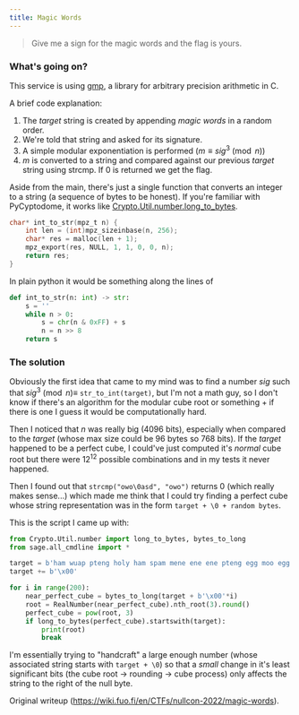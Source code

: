 ```yaml
---
title: Magic Words
---
```


> Give me a sign for the magic words and the flag is yours.

### What's going on?

This service is using [gmp](https://gmplib.org/), a library for arbitrary precision arithmetic in C.

A brief code explanation:

1. The _target_ string is created by appending _magic words_ in a random order.
2. We're told that string and asked for its signature.
3. A simple modular exponentiation is performed ($m \equiv sig^3 \pmod n$)
4. _m_ is converted to a string and compared against our previous _target_ string using strcmp. If 0 is returned we get the flag.

Aside from the main, there's just a single function that converts an integer to a string (a sequence of bytes to be honest).
If you're familiar with PyCyptodome, it works like [Crypto.Util.number.long_to_bytes](https://pycryptodome.readthedocs.io/en/latest/src/util/util.html#Crypto.Util.number.long_to_bytes).

```c
char* int_to_str(mpz_t n) {
	int len = (int)mpz_sizeinbase(n, 256);
	char* res = malloc(len + 1);
	mpz_export(res, NULL, 1, 1, 0, 0, n);
	return res;
}
```

In plain python it would be something along the lines of

```python
def int_to_str(n: int) -> str:
	s = ''
	while n > 0:
		s = chr(n & 0xFF) + s
		n = n >> 8
	return s
```

### The solution

Obviously the first idea that came to my mind was to find a number _sig_ such that $sig^3 \pmod{n} \equiv$ `str_to_int(target)`, but I'm not a math guy, so I don't know if there's an algorithm for the modular cube root or something + if there is one I guess it would be computationally hard.

Then I noticed that _n_ was really big (4096 bits), especially when compared to the _target_ (whose max size could be 96 bytes so 768 bits). If the _target_ happened to be a perfect cube, I could've just computed it's _normal_ cube root but there were $12^{12}$ possible combinations and in my tests it never happened.

Then I found out that `strcmp("owo\0asd", "owo")` returns 0 (which really makes sense...) which made me think that I could try finding a perfect cube whose string representation was in the form `target + \0 + random bytes`.

This is the script I came up with:

```python
from Crypto.Util.number import long_to_bytes, bytes_to_long
from sage.all_cmdline import *

target = b'ham wuap pteng holy ham spam mene ene ene pteng egg moo egg -- give me the flag!'
target += b'\x00'

for i in range(200):
    near_perfect_cube = bytes_to_long(target + b'\x00'*i)
    root = RealNumber(near_perfect_cube).nth_root(3).round()
    perfect_cube = pow(root, 3)
    if long_to_bytes(perfect_cube).startswith(target):
        print(root)
        break

```

I'm essentially trying to "handcraft" a large enough number (whose associated string starts with `target + \0`) so that a _small_ change in it's least significant bits (the cube root -> rounding -> cube process) only affects the string to the right of the null byte.

Original writeup (https://wiki.fuo.fi/en/CTFs/nullcon-2022/magic-words).
